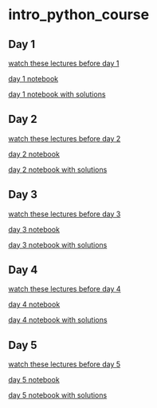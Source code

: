 # intro_python_course

## Day 1
[watch these lectures before day 1]()

[day 1 notebook](day_1.ipynb) 

[day 1 notebook with solutions](day_1_solutions.ipynb)


## Day 2
[watch these lectures before day 2]()

[day 2 notebook](day_2.ipynb) 

[day 2 notebook with solutions](day_2_solutions.ipyb)


## Day 3
[watch these lectures before day 3]()

[day 3 notebook](day_3.ipynb) 

[day 3 notebook with solutions](day_3_solutions.ipynb)

## Day 4
[watch these lectures before day 4]()

[day 4 notebook](day_4.ipynb) 

[day 4 notebook with solutions](day_4_solutions.ipynb)


## Day 5
[watch these lectures before day 5]()

[day 5 notebook](day_5.ipynb) 

[day 5 notebook with solutions](day_5_solutions.ipynb)

